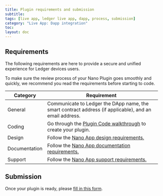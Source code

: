 ```yaml
---
title: Plugin requirements and submission
subtitle:
tags: [live app, ledger live app, dapp, process, submission]
category: "Live App: Dapp integration"
toc:
layout: doc
---
```


## Requirements

The following requirements are here to provide a secure and unified experience for Ledger devices users.

To make sure the review process of your Nano Plugin goes smoothly and quickly, we recommend you read the requirements before starting to code.

<table>
    <thead>
        <tr>
            <th colspan="1">Category</th>
            <th colspan="4">Requirement</th>
        </tr>
    </thead>
    <tbody>
        <tr>
            <td>General</td>
            <td colspan="4">Communicate to Ledger the DApp name, the smart contract address (if applicable), and an email address.</td>
        </tr>
        <tr>
            <td>Coding</td>
            <td colspan="4">Go through the <a href="../nano-plugin/code-overview/">Plugin Code walkthrough</a> to create your plugin.</td>
        </tr>
        <tr>
            <td>Design</td>
            <td colspan="4">Follow the <a href="../../nano-app/design-requirements">Nano App design requirements.</a></td>
        </tr>
        <tr>
            <td>Documentation</td>
            <td colspan="4">Follow the <a href="../../nano-app/documentation-requirements">Nano App documentation requirements.</a></td>
        </tr>
        <tr>
            <td>Support</td>
            <td colspan="4">Follow the <a href="../../nano-app/support-requirements">Nano App support requirements.</a></td>
        </tr>
    </tbody>
</table>

## Submission

Once your plugin is ready, please [fill in this form](https://ledger.typeform.com/to/YZZCHEB8).
